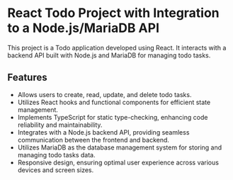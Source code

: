 # React Todo Project with Integration to a Node.js/MariaDB API

This project is a Todo application developed using React. It interacts with a backend API built with Node.js and MariaDB for managing todo tasks.

## Features

- Allows users to create, read, update, and delete todo tasks.
- Utilizes React hooks and functional components for efficient state management.
- Implements TypeScript for static type-checking, enhancing code reliability and maintainability.
- Integrates with a Node.js backend API, providing seamless communication between the frontend and backend.
- Utilizes MariaDB as the database management system for storing and managing todo tasks data.
- Responsive design, ensuring optimal user experience across various devices and screen sizes.
